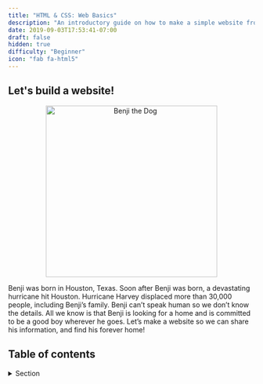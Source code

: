 ```yaml
---
title: "HTML & CSS: Web Basics"
description: "An introductory guide on how to make a simple website from scratch"
date: 2019-09-03T17:53:41-07:00
draft: false
hidden: true
difficulty: "Beginner"
icon: "fab fa-html5"
---
```


## Let's build a website!

<p style="text-align: center; "><img src="media/meet-benji-sm.jpg?classes=border,shadow" alt="Benji the Dog" width="350"/></p>

Benji was born in Houston, Texas. Soon after Benji was born, a devastating hurricane hit Houston. Hurricane Harvey displaced more than 30,000 people, including Benji’s family. Benji can’t speak human so we don’t know the details. All we know is that Benji is looking for a home and is committed to be a good boy wherever he goes. Let’s make a website so we can share his information, and find his forever home!

## Table of contents

<details>
<summary>Section</summary>
{{% children %}}
</details>
